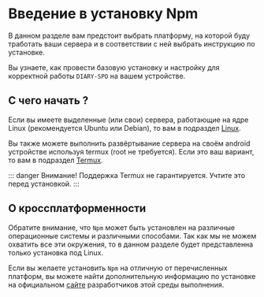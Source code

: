 # Введение в установку Npm

В данном разделе вам предстоит выбрать платформу, на которой буду тработать ваши сервера и в соответствии с ней выбрать инструкцию по установке.

Вы узнаете, как провести базовую установку и настройку для корректной работы `DIARY-SPO` на вашем устройстве.

## С чего начать ?

Если вы имеете выделенные (или свои) сервера, работающие на ядре Linux (рекомендуется Ubuntu или Debian), то вам в подраздел [Linux](./Linux/1.%20Установка.html).

Вы также можете выполнить развёртывание сервера на своём android устройстве используя termux (root не требуется). Если это ваш вариант, то вам в подраздел [Termux](./Termux/1.%20Установка.html).

::: danger Внимание!
Поддержка Termux не гарантируется. Учтите это перед установкой.
:::

## О кроссплатформенности

Обратите внимание, что `Npm` может быть установлен на различные операционные системы и различными способами.
Так как мы не можем охватить все эти окружения, то в данном разделе будет представленна только установка под Linux.

Если вы желаете установить `Npm` на отличную от перечисленных платформ, вы можете найти дополнительную информацию по установке на официальном [сайте](https://docs.npmjs.com/downloading-and-installing-node-js-and-npm) разработчиков этой среды выполнения.